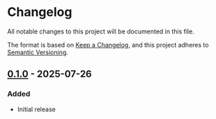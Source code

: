 # Changelog

All notable changes to this project will be documented in this file.

The format is based on [Keep a Changelog](https://keepachangelog.com/en/1.1.0/),
and this project adheres to [Semantic Versioning](https://semver.org/spec/v2.0.0.html).

## [0.1.0] - 2025-07-26

### Added

- Initial release

[0.1.0]: https://github.com/ivarurdalen/takit/releases/tag/v0.1.0
